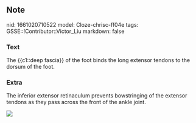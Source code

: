 ## Note
nid: 1661020710522
model: Cloze-chrisc-ff04e
tags: GSSE::!Contributor::Victor_Liu
markdown: false

### Text
The {{c1::deep fascia}} of the foot binds the long extensor tendons to the dorsum of the foot.

### Extra
The inferior extensor retinaculum prevents bowstringing of the
extensor tendons as they pass across the front of the ankle joint.
<div><img src=
"paste-5968b33671937f9670bfeb410ec7d5b0a63a8724.jpg"></div>
